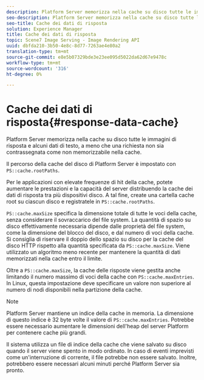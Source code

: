 ```yaml
---
description: Platform Server memorizza nella cache su disco tutte le immagini di risposta e alcuni dati di testo, a meno che una richiesta non sia contrassegnata come non memorizzabile nella cache.
seo-description: Platform Server memorizza nella cache su disco tutte le immagini di risposta e alcuni dati di testo, a meno che una richiesta non sia contrassegnata come non memorizzabile nella cache.
seo-title: Cache dei dati di risposta
solution: Experience Manager
title: Cache dei dati di risposta
topic: Scene7 Image Serving - Image Rendering API
uuid: dbfda210-3b50-4e8c-8d77-7263ae4e80a2
translation-type: tm+mt
source-git-commit: e8e5b07329bde3e23ee095d5022da62d67e9478c
workflow-type: tm+mt
source-wordcount: '316'
ht-degree: 0%

---
```



# Cache dei dati di risposta{#response-data-cache}

Platform Server memorizza nella cache su disco tutte le immagini di risposta e alcuni dati di testo, a meno che una richiesta non sia contrassegnata come non memorizzabile nella cache.

Il percorso della cache del disco di Platform Server è impostato con `PS::cache.rootPaths`.

Per le applicazioni con elevate frequenze di hit della cache, potete aumentare le prestazioni e la capacità del server distribuendo la cache dei dati di risposta tra più dispositivi disco. A tal fine, create una cartella cache root su ciascun disco e registratele in `PS::cache.rootPaths`.

`PS::cache.maxSize` specifica la dimensione totale di tutte le voci della cache, senza considerare il sovraccarico del file system. La quantità di spazio su disco effettivamente necessaria dipende dalle proprietà del file system, come la dimensione del blocco del disco, e dal numero di voci della cache. Si consiglia di riservare il doppio dello spazio su disco per la cache del disco HTTP rispetto alla quantità specificata da `PS::cache.maxSize`. Viene utilizzato un algoritmo meno recente per mantenere la quantità di dati memorizzati nella cache entro il limite.

Oltre a `PS::cache.maxSize`, la cache delle risposte viene gestita anche limitando il numero massimo di voci della cache con `PS::cache.maxEntries`. In Linux, questa impostazione deve specificare un valore non superiore al numero di nodi disponibili nella partizione della cache.

>[!NOTE]
>
>Platform Server mantiene un indice della cache in memoria. La dimensione di questo indice è 32 byte volte il valore di `PS::cache.maxEntries`. Potrebbe essere necessario aumentare le dimensioni dell&#39;heap del server Platform per contenere cache più grandi.

Il sistema utilizza un file di indice della cache che viene salvato su disco quando il server viene spento in modo ordinato. In caso di eventi imprevisti come un&#39;interruzione di corrente, il file potrebbe non essere salvato. Inoltre, potrebbero essere necessari alcuni minuti perché Platform Server sia pronto.
